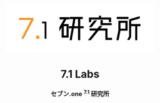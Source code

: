<div align="center"><img src="/profile/7.1-logo.svg" width="80%"></div>
<h1 align="center">7.1 Labs</h1>
<h3 align="center"><b>セブン.one <sup>7.1</sup> 研究所</b></h3>
